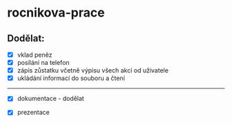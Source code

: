 ﻿# rocnikova-prace
## Dodělat:
- [x] vklad peněz
- [x] posílání na telefon
- [x] zápis zůstatku včetně výpisu všech akcí od uživatele
- [x] ukládání informací do souboru a čtení
---
- [x] dokumentace - dodělat
- [x] prezentace

